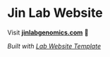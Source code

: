 
# Jin Lab Website

Visit **[jinlabgenomics.com](https://jinlabgenomics.com)** 🚀

_Built with [Lab Website Template](https://greene-lab.gitbook.io/lab-website-template-docs)_
